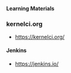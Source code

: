 #### Learning Materials

###  kernelci.org
- https://kernelci.org/

#### Jenkins
- https://jenkins.io/